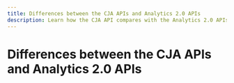 ```yaml
---
title: Differences between the CJA APIs and Analytics 2.0 APIs
description: Learn how the CJA API compares with the Analytics 2.0 APIs.
---
```


# Differences between the CJA APIs and Analytics 2.0 APIs
